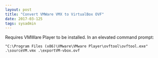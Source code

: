 ```yaml
---
layout: post
title: "Convert VMWare VMX to VirtualBox OVF"
date: 2017-03-125
tags: sysadmin
---
```


Requires VMWare Player to be installed. In an elevated command prompt:

    "C:\Program Files (x86)\VMware\VMware Player\ovftool\ovftool.exe" .\sourceVM.vmx .\exportVM-vbox.ovf
